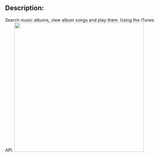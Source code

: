 <h2>Description:</h2>
Search music albums, view album songs and play them. Using the iTunes API.
<img src="https://user-images.githubusercontent.com/5585699/142748584-b26ba468-56fe-4411-ac6a-9914c97f4c86.jpg" height="420">









